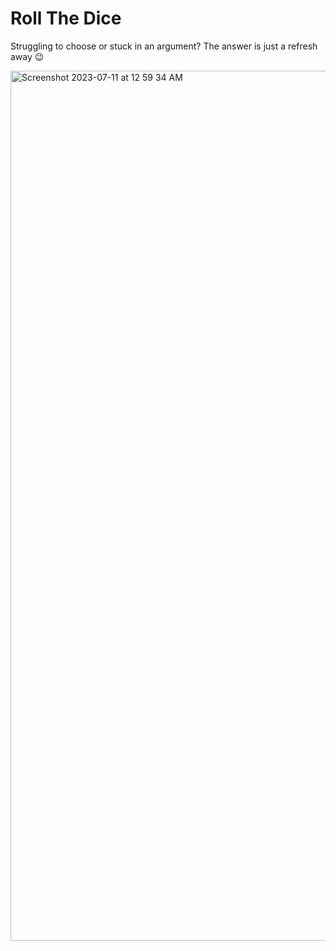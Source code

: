 # Roll The Dice

Struggling to choose or stuck in an argument? The answer is just a refresh away 😉


<img width="1392" alt="Screenshot 2023-07-11 at 12 59 34 AM" src="https://github.com/aimen-moten/roll-the-dice/assets/115741361/32a91c0b-90b4-4275-9c5f-387dea643912">
